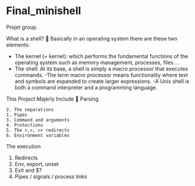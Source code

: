 # Final_minishell
Projet group.

What is a shell? 🤔
Basically in an operating system there are these two elements:
* The kernel (= kernel): which performs the fundamental functions of the operating system such as memory management, processes, files ...
* The shell: At its base, a shell is simply a macro processor that executes commands. -The term macro processor means functionality where text and symbols are expanded to create larger expressions. -A Unix shell is both a command interpreter and a programming language.

This Project Majerly Include 📂
Parsing

    2. The separations
    1. Pipes
    3. Command and arguments
    4. Protections
    5. The <,>, >> redirects
    6. Environment variables
The execution

1. Redirects
2. Env, export, unset
3. Exit and $?
4. Pipes / signals / process links 
